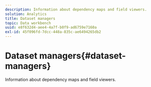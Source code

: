 ```yaml
---
description: Information about dependency maps and field viewers.
solution: Analytics
title: Dataset managers
topic: Data workbench
uuid: e8f632d4-aee4-4a7f-b0f9-ad6759e7160a
exl-id: 45f096fd-7dcc-448a-835c-ae6494265db2
---
```

# Dataset managers{#dataset-managers}

Information about dependency maps and field viewers.
